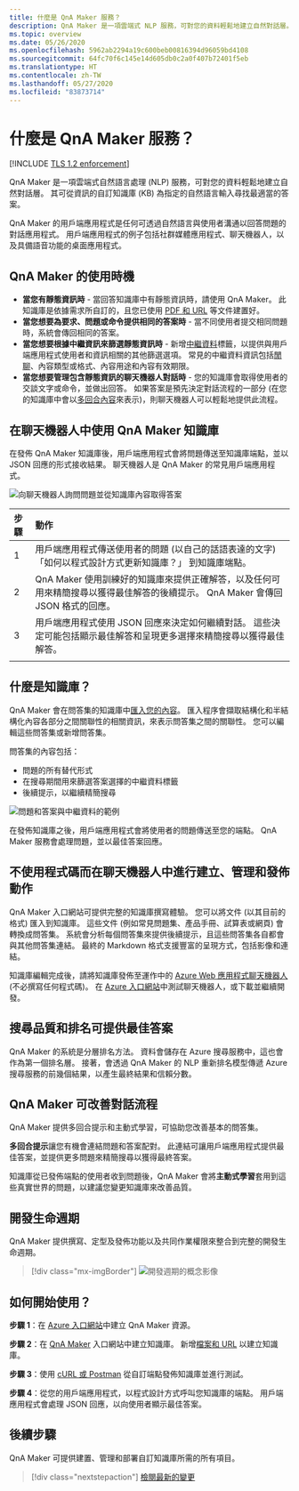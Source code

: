 ```yaml
---
title: 什麼是 QnA Maker 服務？
description: QnA Maker 是一項雲端式 NLP 服務，可對您的資料輕鬆地建立自然對話層。 其可從資訊的自訂知識庫 (KB) 為指定的自然語言輸入尋找最適當的答案。
ms.topic: overview
ms.date: 05/26/2020
ms.openlocfilehash: 5962ab2294a19c600beb00816394d96059bd4108
ms.sourcegitcommit: 64fc70f6c145e14d605db0c2a0f407b72401f5eb
ms.translationtype: HT
ms.contentlocale: zh-TW
ms.lasthandoff: 05/27/2020
ms.locfileid: "83873714"
---
```

# <a name="what-is-the-qna-maker-service"></a>什麼是 QnA Maker 服務？

[!INCLUDE [TLS 1.2 enforcement](../../../../includes/cognitive-services-tls-announcement.md)]

QnA Maker 是一項雲端式自然語言處理 (NLP) 服務，可對您的資料輕鬆地建立自然對話層。 其可從資訊的自訂知識庫 (KB) 為指定的自然語言輸入尋找最適當的答案。

QnA Maker 的用戶端應用程式是任何可透過自然語言與使用者溝通以回答問題的對話應用程式。 用戶端應用程式的例子包括社群媒體應用程式、聊天機器人，以及具備語音功能的桌面應用程式。

## <a name="when-to-use-qna-maker"></a>QnA Maker 的使用時機

* **當您有靜態資訊時** - 當回答知識庫中有靜態資訊時，請使用 QnA Maker。 此知識庫是依據需求所自訂的，且您已使用 [PDF 和 URL](../concepts/content-types.md) 等文件建置好。
* **當您想要為要求、問題或命令提供相同的答案時** - 當不同使用者提交相同問題時，系統會傳回相同的答案。
* **當您想要根據中繼資訊來篩選靜態資訊時** - 新增[中繼資料](../how-to/metadata-generateanswer-usage.md)標籤，以提供與用戶端應用程式使用者和資訊相關的其他篩選選項。 常見的中繼資料資訊包括[閒聊](../how-to/chit-chat-knowledge-base.md)、內容類型或格式、內容用途和內容有效期限。
* **當您想要管理包含靜態資訊的聊天機器人對話時** - 您的知識庫會取得使用者的交談文字或命令，並做出回答。 如果答案是預先決定對話流程的一部分 (在您的知識庫中會以[多回合內容](../how-to/multiturn-conversation.md)來表示)，則聊天機器人可以輕鬆地提供此流程。

## <a name="use-qna-maker-knowledge-base-in-a-chat-bot"></a>在聊天機器人中使用 QnA Maker 知識庫

在發佈 QnA Maker 知識庫後，用戶端應用程式會將問題傳送至知識庫端點，並以 JSON 回應的形式接收結果。 聊天機器人是 QnA Maker 的常見用戶端應用程式。

![向聊天機器人詢問問題並從知識庫內容取得答案](../media/qnamaker-overview-learnabout/bot-chat-with-qnamaker.png)

|步驟|動作|
|:--|:--|
|1|用戶端應用程式傳送使用者的問題 (以自己的話語表達的文字)「如何以程式設計方式更新知識庫？」 到知識庫端點。|
|2|QnA Maker 使用訓練好的知識庫來提供正確解答，以及任何可用來精簡搜尋以獲得最佳解答的後續提示。 QnA Maker 會傳回 JSON 格式的回應。|
|3|用戶端應用程式使用 JSON 回應來決定如何繼續對話。 這些決定可能包括顯示最佳解答和呈現更多選擇來精簡搜尋以獲得最佳解答。 |
|||

## <a name="what-is-a-knowledge-base"></a>什麼是知識庫？

QnA Maker 會在問答集的知識庫中[匯入您的內容](../concepts/knowledge-base.md)。 匯入程序會擷取結構化和半結構化內容各部分之間關聯性的相關資訊，來表示問答集之間的關聯性。 您可以編輯這些問答集或新增問答集。

問答集的內容包括：
* 問題的所有替代形式
* 在搜尋期間用來篩選答案選擇的中繼資料標籤
* 後續提示，以繼續精簡搜尋

![問題和答案與中繼資料的範例](../media/qnamaker-overview-learnabout/example-question-and-answer-with-metadata.png)

在發佈知識庫之後，用戶端應用程式會將使用者的問題傳送至您的端點。 QnA Maker 服務會處理問題，並以最佳答案回應。

## <a name="create-manage-and-publish-to-a-bot-without-code"></a>不使用程式碼而在聊天機器人中進行建立、管理和發佈動作

QnA Maker 入口網站可提供完整的知識庫撰寫體驗。 您可以將文件 (以其目前的格式) 匯入到知識庫。 這些文件 (例如常見問題集、產品手冊、試算表或網頁) 會轉換成問答集。 系統會分析每個問答集來提供後續提示，且這些問答集各自都會與其他問答集連結。 最終的 Markdown 格式支援豐富的呈現方式，包括影像和連結。

知識庫編輯完成後，請將知識庫發佈至運作中的 [Azure Web 應用程式聊天機器人](https://azure.microsoft.com/services/bot-service/) (不必撰寫任何程式碼)。 在 [Azure 入口網站](https://portal.azure.com)中測試聊天機器人，或下載並繼續開發。

## <a name="search-quality-and-ranking-provides-the-best-possible-answer"></a>搜尋品質和排名可提供最佳答案

QnA Maker 的系統是分層排名方法。 資料會儲存在 Azure 搜尋服務中，這也會作為第一個排名層。 接著，會透過 QnA Maker 的 NLP 重新排名模型傳遞 Azure 搜尋服務的前幾個結果，以產生最終結果和信賴分數。

## <a name="qna-maker-improves-the-conversation-process"></a>QnA Maker 可改善對話流程

QnA Maker 提供多回合提示和主動式學習，可協助您改善基本的問答集。

**多回合提示**讓您有機會連結問題和答案配對。 此連結可讓用戶端應用程式提供最佳答案，並提供更多問題來精簡搜尋以獲得最終答案。

知識庫從已發佈端點的使用者收到問題後，QnA Maker 會將**主動式學習**套用到這些真實世界的問題，以建議您變更知識庫來改善品質。

## <a name="development-lifecycle"></a>開發生命週期

QnA Maker 提供撰寫、定型及發佈功能以及共同作業權限來整合到完整的開發生命週期。

> [!div class="mx-imgBorder"]
> ![開發週期的概念影像](../media/qnamaker-overview-learnabout/development-cycle.png)


## <a name="how-do-i-start"></a>如何開始使用？

**步驟 1**：在 [Azure 入口網站](https://portal.azure.com)中建立 QnA Maker 資源。

**步驟 2**：在 [QnA Maker](https://www.qnamaker.ai) 入口網站中建立知識庫。 新增[檔案和 URL](../concepts/content-types.md) 以建立知識庫。

**步驟 3**：使用 [cURL 或 Postman](../Quickstarts/get-answer-from-knowledge-base-using-url-tool.md) 從自訂端點發佈知識庫並進行測試。

**步驟 4**：從您的用戶端應用程式，以程式設計方式呼叫您知識庫的端點。 用戶端應用程式會處理 JSON 回應，以向使用者顯示最佳答案。

## <a name="next-steps"></a>後續步驟
QnA Maker 可提供建置、管理和部署自訂知識庫所需的所有項目。

> [!div class="nextstepaction"]
> [檢閱最新的變更](../whats-new.md)
